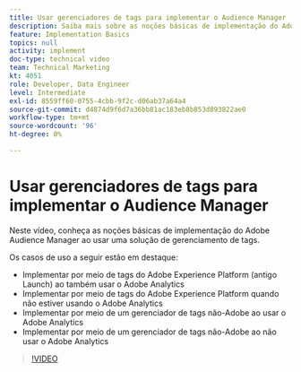 ```yaml
---
title: Usar gerenciadores de tags para implementar o Audience Manager
description: Saiba mais sobre as noções básicas de implementação do Adobe Audience Manager ao usar uma solução de gerenciamento de tags.
feature: Implementation Basics
topics: null
activity: implement
doc-type: technical video
team: Technical Marketing
kt: 4051
role: Developer, Data Engineer
level: Intermediate
exl-id: 8559ff60-0755-4cbb-9f2c-d06ab37a64a4
source-git-commit: d4874d9f6d7a36bb81ac183eb8b853d893822ae0
workflow-type: tm+mt
source-wordcount: '96'
ht-degree: 0%

---
```


# Usar gerenciadores de tags para implementar o Audience Manager

Neste vídeo, conheça as noções básicas de implementação do Adobe Audience Manager ao usar uma solução de gerenciamento de tags.

Os casos de uso a seguir estão em destaque:

* Implementar por meio de tags do Adobe Experience Platform (antigo Launch) ao também usar o Adobe Analytics
* Implementar por meio de tags do Adobe Experience Platform quando não estiver usando o Adobe Analytics
* Implementar por meio de um gerenciador de tags não-Adobe ao usar o Adobe Analytics
* Implementar por meio de um gerenciador de tags não-Adobe ao não usar o Adobe Analytics

>[!VIDEO](https://video.tv.adobe.com/v/33184/?quality=12&captions=por_br)
